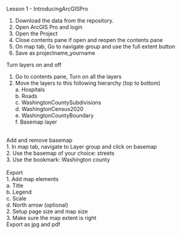 Lesson 1 - IntroducingArcGISPro <br />
1. Download the data from the repository.<br />
2. Open ArcGIS Pro and login <br />
3. Open the Project <br />
4. Close contents pane if open and reopen the contents pane <br />
5. On map tab, Go to navigate group and use the full extent button <br />
6. Save as projectname_yourname <br />

Turn layers on and off <br />
1. Go to contents pane, Turn on all the layers <br />
2. Move the layers to this following hierarchy (top to bottom)<br />
  a. Hospitals <br />
  b. Roads <br />
  c. WashingtonCountySubdivisions <br />
  d. WashingtonCensus2020 <br />
  e. WashingtonCountyBoundary <br />
  f. Basemap layer <br />
<br />
Add and remove basemap <br />
	1. In map tab, navigate to Layer group and click on basemap <br />
	2. Use the basemap of your choice: streets <br />
	3. Use the bookmark: Washington county <br />
<br />
Export <br />
	1. Add map elements <br />
		a. Title <br />
		b. Legend <br />
		c. Scale <br />
		d. North arrow (optional) <br />
	2. Setup page size and map size <br />
	3. Make sure the map extent is right <br />
Export as jpg and pdf
